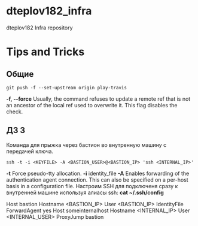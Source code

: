 # dteplov182_infra
dteplov182 Infra repository



# Tips and Tricks
## Общие
    git push -f --set-upstream origin play-travis
**-f, --force**  Usually, the command refuses to update a remote ref that is not an ancestor of the local ref used to overwrite it. This flag disables the check.
## ДЗ 3
Команда для прыжка через бастион во внутренную машину с передачей ключа.

    ssh -t -i <KEYFILE> -A <BASTION_USER>@<BASTION_IP> 'ssh <INTERNAL_IP>'
**-t**      Force pseudo-tty allocation.
**-i** identity_file
**-A**      Enables forwarding of the authentication agent connection.  This can also be specified on a per-host basis in a configuration file.
Настроим SSH для подключеня сразу к внутренней машине используя алиасы ssh:
**cat ~/.ssh/config**

Host bastion
	Hostname <BASTION_IP>
	User <BASTION_IP>
	IdentityFile <KEYFILE>
	ForwardAgent yes
Host someinternalhost
        Hostname <INTERNAL_IP>
        User <INTERNAL_USER>
	ProxyJump bastion
